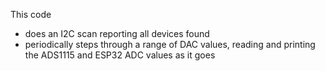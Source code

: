 This code 
* does an I2C scan reporting all devices found
* periodically steps through a range of DAC values, reading and printing the ADS1115 and ESP32 ADC values as it goes

